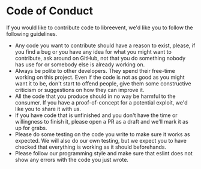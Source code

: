 # Code of Conduct

If you would like to contribute code to libreevent, we'd like you to follow the following guidelines.
- Any code you want to contribute should have a reason to exist, please, if you find a bug or you have any idea for what you might want to contribute, ask around on GitHub, not that you do something nobody has use for or somebody else is already working on.
- Always be polite to other developers. They spend their free-time working on this project. Even if the code is not as good as you might want it to be, don't start to offend people, give them some constructive criticism or suggestions on how they can improve it.
- All the code that you produce should in no way be harmful to the consumer. If you have a proof-of-concept for a potential exploit, we'd like you to share it with us. 
- If you have code that is unfinished and you don't have the time or willingness to finish it, please open a PR as a draft and we'll mark it as up for grabs.
- Please do some testing on the code you write to make sure it works as expected. We will also do our own testing, but we expect you to have checked that everything is working as it should beforehands. 
- Please follow our programming style and make sure that eslint does not show any errors with the code you just wrote.
